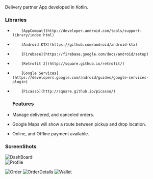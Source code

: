 Delivery partner App developed in Kotlin.

### Libraries

-         [AppCompat](http://developer.android.com/tools/support-library/index.html)
-         [Android KTX](https://github.com/android/android-ktx)
-         [Firebase](https://firebase.google.com/docs/android/setup)
-         [Retrofit 2](http://square.github.io/retrofit/)
-         [Google Services](https://developers.google.com/android/guides/google-services-plugin)
-         [Picasso](http://square.github.io/picasso/)

  ### Features

-    Manage delivered, and canceled orders.
-    Google Maps will show a route between pickup and drop location.
-    Online, and Offline payment available.
  
### ScreenShots
![DashBoard](https://github.com/Sharmisharmi/Delivary-Partner/assets/69668770/3685e92f-6ae8-4372-a069-75bd7a9ee694)   
![Profile](https://github.com/Sharmisharmi/Delivary-Partner/assets/69668770/12253cb8-c37c-4cbb-9626-fd1082203d1c)


![Order](https://github.com/Sharmisharmi/Delivary-Partner/assets/69668770/1f27088d-c8f4-4df7-8663-580a09898e64)
![OrderDetails](https://github.com/Sharmisharmi/Delivary-Partner/assets/69668770/0ed04d3d-c878-47c7-9aa9-729b4d4487f5)
![Wallet](https://github.com/Sharmisharmi/Delivary-Partner/assets/69668770/b72696a0-41fc-4bfe-bb6d-90e89a26a152)
